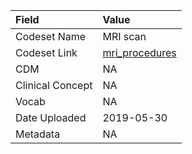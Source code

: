 |Field            |Value          |
|:----------------|:--------------|
|Codeset Name     |MRI scan       |
|Codeset Link     |[mri_procedures](https://github.com/PEDSnet/Variable-Dictionary/blob/main/procedures/mri_procedures.csv)|
|CDM              |NA             |
|Clinical Concept |NA             |
|Vocab            |NA             |
|Date Uploaded    |2019-05-30     |
|Metadata         |NA             |
